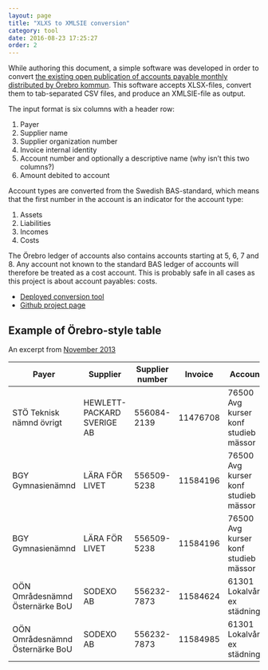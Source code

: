 ```yaml
---
layout: page
title: "XLXS to XMLSIE conversion"
category: tool
date: 2016-08-23 17:25:27
order: 2
---
```

While authoring this document, a simple software was developed in order to convert [the existing open publication of
accounts payable monthly distributed by Örebro kommun](http://www.orebro.se/36465.html). This software accepts
XLSX-files, convert them to tab-separated CSV files, and produce an XMLSIE-file as output.

The input format is six columns with a header row:

1. Payer
2. Supplier name
3. Supplier organization number
4. Invoice internal identity
5. Account number and optionally a descriptive name (why isn’t this two columns?)
6. Amount debited to account

Account types are converted from the Swedish BAS-standard, which means that the first number in the account is an
indicator for the account type:

1. Assets
2. Liabilities
3. Incomes
4. Costs

The Örebro ledger of accounts also contains accounts starting at 5, 6, 7 and 8. Any account not known to the standard
BAS ledger of accounts will therefore be treated as a cost account. This is probably safe in all cases as this project
is about account payables: costs.

* [Deployed conversion tool](https://xmlsie.sambruk.kodapan.se/convert.html)
* [Github project page](https://github.com/kodapan/xmlsie-tools)

## Example of Örebro-style table
An excerpt from [November 2013](http://www.orebro.se/download/18.2eb6484c142f02427ba800010581/1392724243768/Leverant%C3%B6rsfakturor+2013-11.xls)

|Payer|Supplier|Supplier number|Invoice|Account|Amount|
|-----|-------------|----------------------------|--------------|-------|------|
|STÖ Teknisk nämnd övrigt|HEWLETT-PACKARD SVERIGE AB|556084-2139 |11476708|76500 Avg kurser konf studieb mässor|34 400|
|BGY Gymnasienämnd|LÄRA FÖR LIVET|556509-5238 |11584196|76500 Avg kurser konf studieb mässor|3 214,32|
|BGY Gymnasienämnd|LÄRA FÖR LIVET|556509-5238 |11584196|76500 Avg kurser konf studieb mässor|3 214,28|
|OÖN Områdesnämnd Östernärke BoU|SODEXO AB |556232-7873 |11584624|61301 Lokalvård ex städning|587,12|
|OÖN Områdesnämnd Östernärke BoU|SODEXO AB |556232-7873 |11584985|61301 Lokalvård ex städning|391,75|
